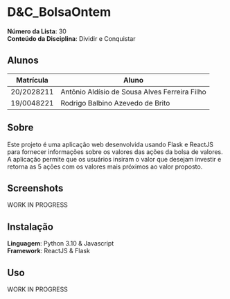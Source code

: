 <!--**!! Atenção: Renomeie o seu repositório para (Tema)_(NomeDoProjeto). !!** 

Temas:
 - Grafos1
 - Grafos2
 - PD
 - D&C
 - Greed
 - Final 
 
 **!! *Não coloque os nomes dos alunos no título do repositório*. Exemplo de título correto: Grafos2_Labirinto-do-Minotauro !!**
 
 (Apague essa seção)
-->
# D&C_BolsaOntem

**Número da Lista**: 30<br>
**Conteúdo da Disciplina**: Dividir e Conquistar<br>

## Alunos
|Matrícula | Aluno |
| -- | -- |
| 20/2028211  |  Antônio Aldísio de Sousa Alves Ferreira Filho |
| 19/0048221  |  Rodrigo Balbino Azevedo de Brito |

## Sobre
Este projeto é uma aplicação web desenvolvida usando Flask e ReactJS para fornecer informações sobre os valores das ações da bolsa de valores. A aplicação permite que os usuários insiram o valor que desejam investir e retorna as 5 ações com os valores mais próximos ao valor proposto.

## Screenshots
WORK IN PROGRESS

## Instalação
**Linguagem**: Python 3.10 & Javascript<br>
**Framework**: ReactJS & Flask<br>

## Uso
WORK IN PROGRESS

<!--
Para instalar os pacotes necessários
```
pip3 install -r requirements.txt
```

Para rodar o projeto

```
python3 src/main.py
```
*/

## Instalação 
**Linguagem**: xxxxxx<br>
**Framework**: (caso exista)<br>
Descreva os pré-requisitos para rodar o seu projeto e os comandos necessários.

## Uso 
Explique como usar seu projeto caso haja algum passo a passo após o comando de execução.

## Outros 
Quaisquer outras informações sobre seu projeto podem ser descritas abaixo.
-->